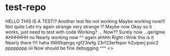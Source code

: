 # test-repo
HELLO THIS IS A TEST!?
Another test
No not working
Maybe working now!!!
Not quite
Lets try again
strange
very strange
!?
Maybe now
Okay so it works, just need to test with code
Working?
...
Now??
Surely now
...qerlgme
AHHHHHH
no
Nearly working now
^^
again
ahhhh
Right i think this is it
Nearly there
!!!!
haha
lllllllllllqergq rgf23refg 23rf23erfepor h2uiperj poic2
pppppppp
iiii
Now should be fine
debugging
^^^
<>
